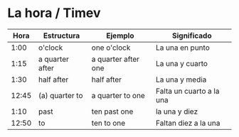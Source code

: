 La hora / Timev
=====


|  Hora |  Estructura | Ejemplo  |  Significado |
| ------------ | ------------ | ------------ | ------------ |
| 1:00  | o&#x27;clock  |one o&#x27;clock   |  La una en punto  |
| 1:15| a quarter after|a quarter after one| La una y cuarto |
|  1:30 |  half after  | half after   |  La una y media |
| 12:45  | (a) quarter to| a quarter to one  | Falta un cuarto a la una  |
|  1:10 |   past  | ten past one  | la una y diez  |
|  12:50 |  to | ten to one | Faltan diez a la una  |



